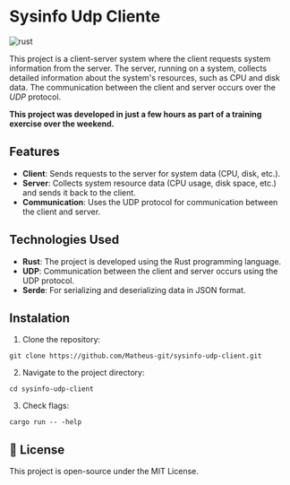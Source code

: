 # Sysinfo Udp Cliente

![rust](https://img.shields.io/badge/Rust-000000?style=for-the-badge&logo=rust&logoColor=white)

This project is a client-server system where the client requests system information from the server. The server, running on a system, collects detailed information about the system's resources, such as CPU and disk data. The communication between the client and server occurs over the *UDP* protocol. 

**This project was developed in just a few hours as part of a training exercise over the weekend.**

## Features

- **Client**: Sends requests to the server for system data (CPU, disk, etc.).
- **Server**: Collects system resource data (CPU usage, disk space, etc.) and sends it back to the client.
- **Communication**: Uses the UDP protocol for communication between the client and server.
  
## Technologies Used

- **Rust**: The project is developed using the Rust programming language.
- **UDP**: Communication between the client and server occurs using the UDP protocol.
- **Serde**: For serializing and deserializing data in JSON format.

## Instalation

1. Clone the repository:
```
git clone https://github.com/Matheus-git/sysinfo-udp-client.git
```

2. Navigate to the project directory:
```
cd sysinfo-udp-client
```

3. Check flags:
```
cargo run -- -help
 ```

## 📝 License

This project is open-source under the MIT License.
